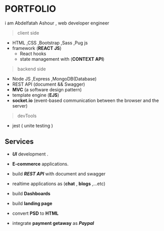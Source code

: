 # PORTFOLIO

i am Abdelfatah Ashour , web developer engineer

> client side

- HTML ,CSS ,Bootstrap ,Sass ,Pug js
- framework (**REACT JS**)
  - React hooks
  - state management with (**CONTEXT API**)

> backend side

- Node JS ,Express ,MongoDB(Database)
- REST API (document && Swagger)
- **MVC** (a software design pattern)
- template engine (**EJS**)
- **socket.io** (event-based communication between the browser and the server)

> devTools

- jest ( unite testing )

## **Services**

- **_UI_** development .
- **E-commerce** applications.
- build **_REST API_** with document and swagger

- realtime applications as (**chat** , **blogs** ,...etc)
- build **Dashboards**
- build **landing page**
- convert **PSD** to **HTML**
- integrate **payment getaway** as **_Paypal_**

